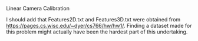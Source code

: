 Linear Camera Calibration

I should add that Features2D.txt and Features3D.txt were obtained from https://pages.cs.wisc.edu/~dyer/cs766/hw/hw1/. Finding a dataset made for this problem might actually have been the hardest part of this undertaking.
